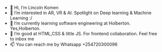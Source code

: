 - 👋 Hi, I’m Lincoln Komen
- 👀 I’m interested in AR, VR & AI. Spotlight on Deep learning & Machine Learning :/
- 🌱 I’m currently learning software engineering at Holberton. Yes,Holberton.
- 💞️ I’m good at HTML,CSS & little JS. For frontend collaboration. Feel free to inbox me
- 📫 You can reach me by Whatsapp +254720300096

<!---
lincolnkomen/lincolnkomen is a ✨ special ✨ repository because its `README.md` (this file) appears on your GitHub profile.
You can click the Preview link to take a look at your changes.
--->
